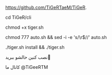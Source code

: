 https://github.com/TiGeRTaeM/TiGeR.

cd TiGeR/cli

chmod +x tiger.sh

chmod 777 auto.sh && sed -i -e 's/\r$//' auto.sh

./tiger.sh install && ./tiger.sh

نصب کنین حالشو ببرید🌟

کانال ما  @TiGeeRTM
